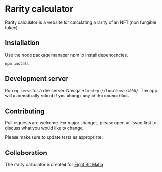# Rarity calculator

Rarity calculator is a website for calculating a rarity of an NFT (non fungible token).

## Installation

Use the node package manager [npm](https://nodejs.org/en/download/) to install dependencies.

```bash
npm install 
```

## Development server

Run `ng serve` for a dev server. Navigate to `http://localhost:4200/`. The app will automatically reload if you change any of the source files.


## Contributing
Pull requests are welcome. For major changes, please open an issue first to discuss what you would like to change.

Please make sure to update tests as appropriate.

## Collaboration
The rarity calculator is created for [Eight Bit Mafia](https://eightbitmafia.com/)

